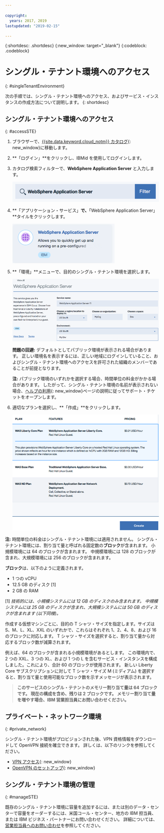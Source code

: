 ```yaml
---

copyright:
  years: 2017, 2019
lastupdated: "2019-02-15"

---
```


{:shortdesc: .shortdesc}
{:new_window: target="_blank"}
{:codeblock: .codeblock}

# シングル・テナント環境へのアクセス
{: #singleTenantEnvironment}


次の手順では、シングル・テナント環境へのアクセス、およびサービス・インスタンスの作成方法について説明します。
{: shortdesc}


## シングル・テナント環境へのアクセス
{: #accessSTE}

1. ブラウザーで、[{{site.data.keyword.cloud_notm}} カタログ](https://{DomainName}/catalog/){: new_window}に移動します。

2. **「ログイン」**をクリックし、IBMid を使用してログインします。

6. カタログ検索フィルターで、**WebSphere Application Server** と入力します。

    ![検索フィルター](images/filter.png)

7. **「アプリケーション・サービス」**で、**「WebSphere Application Server」**タイルをクリックします。

    ![WebSphere Application Server タイル](images/iconWAS.png)

8. **「環境」**メニューで、目的のシングル・テナント環境を選択します。

    ![シングル・テナント環境の名前](images/environmentSTE.png)

    **問題の回避:** デフォルトとしてパブリック環境が表示される場合があります。 正しい環境名を表示するには、正しい地域にログインしていること、およびシングル・テナント環境へのアクセスを許可された組織のメンバーであることが前提となります。

    **注:** パブリック環境のいずれかを選択する場合、時間単位の料金がかかる場合があります。 したがって、シングル・テナント環境の名前が表示されない場合、[ヘルプの利用](/docs/services/ApplicationServeronCloud?topic=wasaas-reporting_issues#reporting_issues){: new_window}ページの説明に従ってサポート・チケットをオープンします。

9. 適切なプランを選択し、**「作成」**をクリックします。

    ![プランの選択とサービスの作成](images/createSTE.png)


**注:** 時間単位の料金はシングル・テナント環境には適用されません。 シングル・テナント環境には、割り当て量と呼ばれる固定数の**ブロック**が含まれます。 小規模環境には 64 のブロックが含まれます。 中規模環境には 128 のブロックが含まれ、大規模環境には 256 のブロックが含まれます。

**ブロック**は、以下のように定義されます。
  * 1 つの vCPU
  * 12.5 GB のディスク [1]
  * 2 GB の RAM

[1] *技術的には、小規模システムには 12 GB のディスクのみ含まれます。 中規模システムには 25 GB のディスクが含まれ、大規模システムには 50 GB のディスクが含まれます (以下同様)。*

作成する仮想マシンごとに、目的の T シャツ・サイズを指定します。サイズは S、M、L、XL、XXL のいずれかで、これらはそれぞれ 1、2、4、8、および 16 のブロックに対応します。 T シャツ・サイズを選択すると、割り当て量から対応するブロック数が減算されます。

例えば、64 のブロックが含まれる小規模環境があるとします。 この環境内で、2 つの XXL、3 つの XL、および 1 つの L を含むサービス・インスタンスを構成しました。これにより、合計 60 のブロックが使用されます。 新しい Liberty Core サブスクリプションに対して T シャツ・サイズ M (ミディアム) を選択すると、割り当て量と使用可能なブロック数を示すメッセージが表示されます。

> **このサービスのシングル・テナントのメモリー割り当て量は 64 ブロックです。 現在の構成を含め、残りは 2 ブロックです。 メモリー割り当て量を増やす場合、IBM 営業担当員にお問い合わせください。**


## プライベート・ネットワーク環境
{: #private_network}

シングル・テナント環境がプロビジョンされた後、VPN 資格情報をダウンロードして OpenVPN 接続を確立できます。 詳しくは、以下のリンクを参照してください。

* [VPN アクセス](/docs/services/ApplicationServeronCloud?topic=wasaas-networkEnvironment#vpnAccess){: new_window}
* [OpenVPN のセットアップ](/docs/services/ApplicationServeronCloud?topic=wasaas-system_access#setup_openvpn){: new_window}

## シングル・テナント環境の管理
{: #manageSTE}

既存のシングル・テナント環境に容量を追加するには、または別のデータ・センターで容量をオーダーするには、米国コール・センター、地方の IBM 担当員、または IBM ビジネス・パートナーにお問い合わせください。 詳細については、[営業担当員へのお問い合わせ](/docs/services/ApplicationServeronCloud?topic=wasaas-reporting_issues#contacting-sales)を参照してください。
